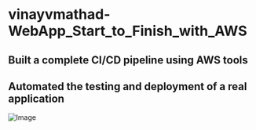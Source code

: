 # vinayvmathad-WebApp_Start_to_Finish_with_AWS

## Built a complete CI/CD pipeline using AWS tools
## Automated the testing and deployment of a real application

![Image](https://github.com/user-attachments/assets/cb569329-a01e-4238-bdc8-65d64d3f1b7b)
